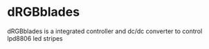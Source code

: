 dRGBblades
==========

dRGBblades is a integrated controller and dc/dc converter to control lpd8806 led stripes
